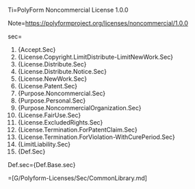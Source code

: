 Ti=PolyForm Noncommercial License 1.0.0

Note=<https://polyformproject.org/licenses/noncommercial/1.0.0>

sec=<ol><li>{Accept.Sec}</li><li>{License.Copyright.LimitDistribute-LimitNewWork.Sec}</li><li>{License.Distribute.Sec}</li><li>{License.Distribute.Notice.Sec}</li><li>{License.NewWork.Sec}</li><li>{License.Patent.Sec}</li><li>{Purpose.Noncommercial.Sec}</li><li>{Purpose.Personal.Sec}</li><li>{Purpose.NoncommercialOrganization.Sec}</li><li>{License.FairUse.Sec}</li><li>{License.ExcludedRights.Sec}</li><li>{License.Termination.ForPatentClaim.Sec}</li><li>{License.Termination.ForViolation-WithCurePeriod.Sec}</li><li>{LimitLiability.Sec}</li><li>{Def.Sec}</li></ol>

Def.sec={Def.Base.sec}

=[G/Polyform-Licenses/Sec/CommonLibrary.md]
